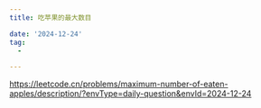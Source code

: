 ```yaml
---
title: 吃苹果的最大数目

date: '2024-12-24'
tag:
  -

---
```

https://leetcode.cn/problems/maximum-number-of-eaten-apples/description/?envType=daily-question&envId=2024-12-24